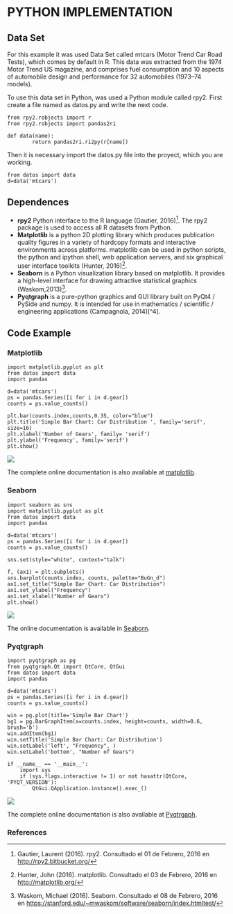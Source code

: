 # PYTHON IMPLEMENTATION

## Data Set

For this example it was used Data Set called mtcars (Motor Trend Car Road Tests), which comes by default in R. This data was extracted from the 1974 Motor Trend US magazine, and comprises fuel consumption and 10 aspects of automobile design and performance for 32 automobiles (1973–74 models). 

To use this data set in Python, was used a Python module called rpy2. First create a file named as datos.py and write the next code.


~~~~{.python}
from rpy2.robjects import r
from rpy2.robjects import pandas2ri

def data(name):
        return pandas2ri.ri2py(r[name])
~~~~~~~~~~~~~



Then it is necessary import the datos.py file into the proyect, which you are working.


~~~~{.python}
from datos import data
d=data('mtcars')
~~~~~~~~~~~~~




## Dependences

* **rpy2** Python interface to the R language (Gautier, 2016)[^1]. The rpy2 package is used to access all R datasets from Python.
* **Matplotlib** is a python 2D plotting library which produces publication quality figures in a variety of hardcopy formats and interactive environments across platforms. matplotlib can be used in python scripts, the python and ipython shell, web application servers, and six graphical user interface toolkits (Hunter, 2016)[^2].
* **Seaborn** is a Python visualization library based on matplotlib. It provides a high-level interface for drawing attractive statistical graphics (Waskom,2013)[^3].
* **Pyqtgraph**  is a pure-python graphics and GUI library built on PyQt4 / PySide and numpy. It is intended for use in mathematics / scientific / engineering applications (Campagnola, 2014)[^4].


## Code Example


### Matplotlib


~~~~{.python}
import matplotlib.pyplot as plt
from datos import data
import pandas

d=data('mtcars')
ps = pandas.Series([i for i in d.gear])
counts = ps.value_counts()

plt.bar(counts.index,counts,0.35, color="blue")
plt.title('Simple Bar Chart: Car Distribution ', family='serif',
size=16)
plt.xlabel('Number of Gears', family= 'serif')
plt.ylabel('Frequency', family='serif')
plt.show()
~~~~~~~~~~~~~

![](figures/A31Simple_Bar_ChartPy_figure3_1.png)


The complete online documentation is also available at [matplotlib](http://matplotlib.org/contents.html).


### Seaborn


~~~~{.python}
import seaborn as sns
import matplotlib.pyplot as plt
from datos import data
import pandas

d=data('mtcars')
ps = pandas.Series([i for i in d.gear])
counts = ps.value_counts()

sns.set(style="white", context="talk")

f, (ax1) = plt.subplots()
sns.barplot(counts.index, counts, palette="BuGn_d")
ax1.set_title("Simple Bar Chart: Car Distribution")
ax1.set_ylabel("Frequency")
ax1.set_xlabel("Number of Gears")
plt.show()
~~~~~~~~~~~~~

![](figures/A31Simple_Bar_ChartPy_figure4_1.png)


The online documentation is available in [Seaborn](https://stanford.edu/~mwaskom/software/seaborn/api.html).


### Pyqtgraph


~~~~{.python}
import pyqtgraph as pg
from pyqtgraph.Qt import QtCore, QtGui
from datos import data
import pandas

d=data('mtcars')
ps = pandas.Series([i for i in d.gear])
counts = ps.value_counts()

win = pg.plot(title='Simple Bar Chart')
bg1 = pg.BarGraphItem(x=counts.index, height=counts, width=0.6,
brush='b')
win.addItem(bg1)
win.setTitle('Simple Bar Chart: Car Distribution')
win.setLabel('left', "Frequency", )
win.setLabel('bottom', "Number of Gears")

if __name__ == '__main__':
    import sys
    if (sys.flags.interactive != 1) or not hasattr(QtCore,
'PYQT_VERSION'):
        QtGui.QApplication.instance().exec_()
~~~~~~~~~~~~~

![](figures/A31Simple_Bar_ChartPy_figure5_1.png)


The complete online documentation is also available at [Pyqtrgaph](http://www.pyqtgraph.org/documentation/).


### References

[^1]: Gautier, Laurent (2016). rpy2. Consultado el 01 de Febrero, 2016 en http://rpy2.bitbucket.org/
[^2]: Hunter, John (2016). matplotlib. Consultado el 03 de Febrero, 2016 en http://matplotlib.org/
[^3]: Waskom, Michael (2016). Seaborn. Consultado el 08 de Febrero, 2016 en https://stanford.edu/~mwaskom/software/seaborn/index.htmltest/
[^3]: Campagnola, Luke (2014). Pyqtgraph. Consultado el 10 de Febrero, 2016 http://www.pyqtgraph.org/
